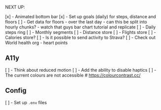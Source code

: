 NEXT UP:

[x] - Animated bottom bar
[x] - Set up goals (daily) for steps, distance and floors
[ ] - Get data for floors - over the last day - can this be split into hourly chunks? - watch that guys bar chart tutorial and replicate
[ ] - Daily steps ring
[ ] - Monthly segments
[ ] - Distance store
[ ] - Flights store
[ ] - Calories store?
[ ] - Is it possible to send activity to Strava?
[ ] - Check out World health org - heart points

## A11y

[ ] - Think about reduced motion
[ ] - Add the ability to disable haptics
[ ] - The current colours are not accessible # https://colourcontrast.cc/

## Config

[ ] - Set up `.env` files
